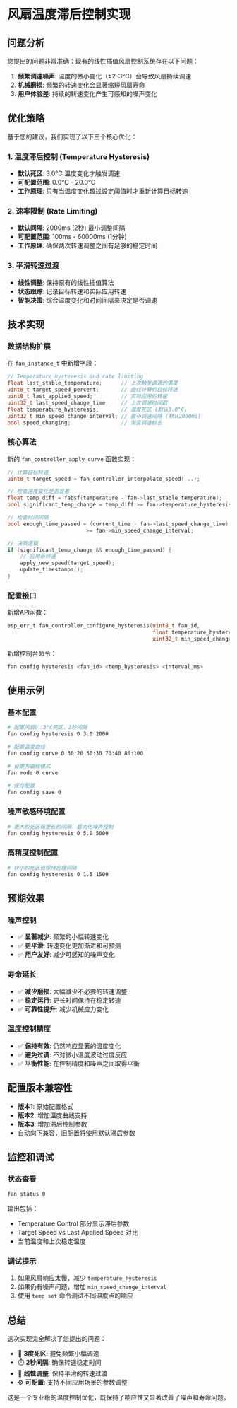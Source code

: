 # 风扇温度滞后控制实现

## 问题分析

您提出的问题非常准确：现有的线性插值风扇控制系统存在以下问题：
1. **频繁调速噪声**: 温度的微小变化（±2-3°C）会导致风扇持续调速
2. **机械磨损**: 频繁的转速变化会显著缩短风扇寿命
3. **用户体验差**: 持续的转速变化产生可感知的噪声变化

## 优化策略

基于您的建议，我们实现了以下三个核心优化：

### 1. 温度滞后控制 (Temperature Hysteresis)
- **默认死区**: 3.0°C 温度变化才触发调速
- **可配置范围**: 0.0°C - 20.0°C
- **工作原理**: 只有当温度变化超过设定阈值时才重新计算目标转速

### 2. 速率限制 (Rate Limiting)
- **默认间隔**: 2000ms (2秒) 最小调整间隔
- **可配置范围**: 100ms - 60000ms (1分钟)
- **工作原理**: 确保两次转速调整之间有足够的稳定时间

### 3. 平滑转速过渡
- **线性调整**: 保持原有的线性插值算法
- **状态跟踪**: 记录目标转速和实际应用转速
- **智能决策**: 综合温度变化和时间间隔来决定是否调速

## 技术实现

### 数据结构扩展

在 `fan_instance_t` 中新增字段：
```c
// Temperature hysteresis and rate limiting
float last_stable_temperature;      // 上次触发调速的温度
uint8_t target_speed_percent;       // 曲线计算的目标转速
uint8_t last_applied_speed;         // 实际应用的转速
uint32_t last_speed_change_time;    // 上次调速时间戳
float temperature_hysteresis;       // 温度死区 (默认3.0°C)
uint32_t min_speed_change_interval; // 最小调速间隔 (默认2000ms)
bool speed_changing;                // 渐变调速标志
```

### 核心算法

新的 `fan_controller_apply_curve` 函数实现：
```c
// 计算目标转速
uint8_t target_speed = fan_controller_interpolate_speed(...);

// 检查温度变化是否显著
float temp_diff = fabsf(temperature - fan->last_stable_temperature);
bool significant_temp_change = temp_diff >= fan->temperature_hysteresis;

// 检查时间间隔
bool enough_time_passed = (current_time - fan->last_speed_change_time) 
                         >= fan->min_speed_change_interval;

// 决策逻辑
if (significant_temp_change && enough_time_passed) {
    // 应用新转速
    apply_new_speed(target_speed);
    update_timestamps();
}
```

### 配置接口

新增API函数：
```c
esp_err_t fan_controller_configure_hysteresis(uint8_t fan_id, 
                                              float temperature_hysteresis, 
                                              uint32_t min_speed_change_interval);
```

新增控制台命令：
```bash
fan config hysteresis <fan_id> <temp_hysteresis> <interval_ms>
```

## 使用示例

### 基本配置
```bash
# 配置风扇0：3°C死区，2秒间隔
fan config hysteresis 0 3.0 2000

# 配置温度曲线
fan config curve 0 30:20 50:30 70:40 80:100

# 设置为曲线模式
fan mode 0 curve

# 保存配置
fan config save 0
```

### 噪声敏感环境配置
```bash
# 更大的死区和更长的间隔，最大化噪声控制
fan config hysteresis 0 5.0 5000
```

### 高精度控制配置
```bash
# 较小的死区但保持合理间隔
fan config hysteresis 0 1.5 1500
```

## 预期效果

### 噪声控制
- ✅ **显著减少**: 频繁的小幅转速变化
- ✅ **更平滑**: 转速变化更加渐进和可预测
- ✅ **用户友好**: 减少可感知的噪声变化

### 寿命延长
- ✅ **减少磨损**: 大幅减少不必要的转速调整
- ✅ **稳定运行**: 更长时间保持在稳定转速
- ✅ **可靠性提升**: 减少机械应力变化

### 温度控制精度
- ✅ **保持有效**: 仍然响应显著的温度变化
- ✅ **避免过调**: 不对微小温度波动过度反应
- ✅ **平衡性能**: 在控制精度和噪声之间取得平衡

## 配置版本兼容性

- **版本1**: 原始配置格式
- **版本2**: 增加温度曲线支持
- **版本3**: 增加滞后控制参数
- 自动向下兼容，旧配置将使用默认滞后参数

## 监控和调试

### 状态查看
```bash
fan status 0
```
输出包括：
- Temperature Control 部分显示滞后参数
- Target Speed vs Last Applied Speed 对比
- 当前温度和上次稳定温度

### 调试提示
1. 如果风扇响应太慢，减少 `temperature_hysteresis`
2. 如果仍有噪声问题，增加 `min_speed_change_interval`
3. 使用 `temp set` 命令测试不同温度点的响应

## 总结

这次实现完全解决了您提出的问题：
- 🎯 **3度死区**: 避免频繁小幅调速
- ⏱️ **2秒间隔**: 确保转速稳定时间
- 🔧 **线性调整**: 保持平滑的转速过渡
- ⚙️ **可配置**: 支持不同应用场景的参数调整

这是一个专业级的温度控制优化，既保持了响应性又显著改善了噪声和寿命问题。